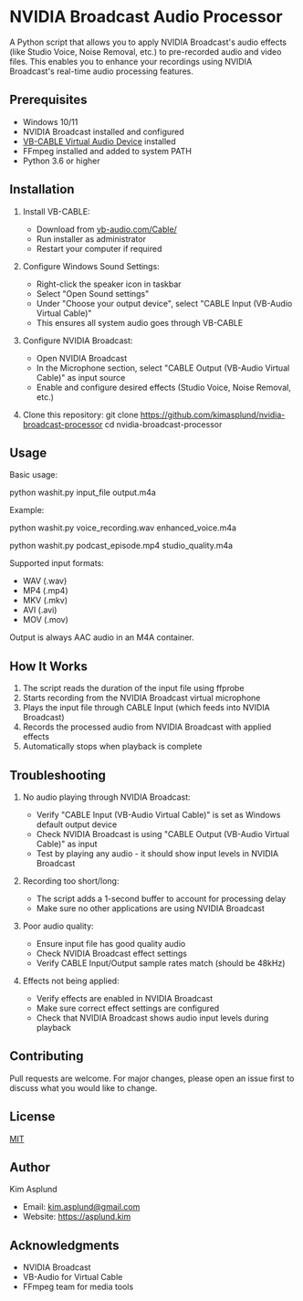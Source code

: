 # NVIDIA Broadcast Audio Processor

A Python script that allows you to apply NVIDIA Broadcast's audio effects (like Studio Voice, Noise Removal, etc.) to pre-recorded audio and video files. This enables you to enhance your recordings using NVIDIA Broadcast's real-time audio processing features.

## Prerequisites

- Windows 10/11
- NVIDIA Broadcast installed and configured
- [VB-CABLE Virtual Audio Device](https://vb-audio.com/Cable/) installed
- FFmpeg installed and added to system PATH
- Python 3.6 or higher

## Installation

1. Install VB-CABLE:
   - Download from [vb-audio.com/Cable/](https://vb-audio.com/Cable/)
   - Run installer as administrator
   - Restart your computer if required

2. Configure Windows Sound Settings:
   - Right-click the speaker icon in taskbar
   - Select "Open Sound settings"
   - Under "Choose your output device", select "CABLE Input (VB-Audio Virtual Cable)"
   - This ensures all system audio goes through VB-CABLE

3. Configure NVIDIA Broadcast:
   - Open NVIDIA Broadcast
   - In the Microphone section, select "CABLE Output (VB-Audio Virtual Cable)" as input source
   - Enable and configure desired effects (Studio Voice, Noise Removal, etc.)

4. Clone this repository:
   git clone https://github.com/kimasplund/nvidia-broadcast-processor
   cd nvidia-broadcast-processor

## Usage

Basic usage:

python washit.py input_file output.m4a

Example:

python washit.py voice_recording.wav enhanced_voice.m4a

python washit.py podcast_episode.mp4 studio_quality.m4a

Supported input formats:
- WAV (.wav)
- MP4 (.mp4)
- MKV (.mkv)
- AVI (.avi)
- MOV (.mov)

Output is always AAC audio in an M4A container.

## How It Works

1. The script reads the duration of the input file using ffprobe
2. Starts recording from the NVIDIA Broadcast virtual microphone
3. Plays the input file through CABLE Input (which feeds into NVIDIA Broadcast)
4. Records the processed audio from NVIDIA Broadcast with applied effects
5. Automatically stops when playback is complete

## Troubleshooting

1. No audio playing through NVIDIA Broadcast:
   - Verify "CABLE Input (VB-Audio Virtual Cable)" is set as Windows default output device
   - Check NVIDIA Broadcast is using "CABLE Output (VB-Audio Virtual Cable)" as input
   - Test by playing any audio - it should show input levels in NVIDIA Broadcast

2. Recording too short/long:
   - The script adds a 1-second buffer to account for processing delay
   - Make sure no other applications are using NVIDIA Broadcast

3. Poor audio quality:
   - Ensure input file has good quality audio
   - Check NVIDIA Broadcast effect settings
   - Verify CABLE Input/Output sample rates match (should be 48kHz)

4. Effects not being applied:
   - Verify effects are enabled in NVIDIA Broadcast
   - Make sure correct effect settings are configured
   - Check that NVIDIA Broadcast shows audio input levels during playback

## Contributing

Pull requests are welcome. For major changes, please open an issue first to discuss what you would like to change.

## License

[MIT](https://choosealicense.com/licenses/mit/)

## Author

Kim Asplund
- Email: kim.asplund@gmail.com
- Website: https://asplund.kim

## Acknowledgments

- NVIDIA Broadcast
- VB-Audio for Virtual Cable
- FFmpeg team for media tools
